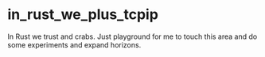 # in_rust_we_plus_tcpip
In Rust we trust and crabs. Just playground for me to touch this area and do some experiments and expand horizons.
